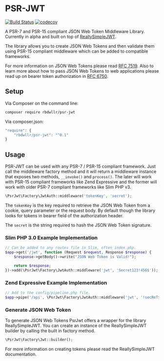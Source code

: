 # PSR-JWT
[![Build Status](https://travis-ci.org/RobDWaller/psr-jwt.svg?branch=master)](https://travis-ci.org/RobDWaller/psr-jwt) [![codecov](https://codecov.io/gh/RobDWaller/psr-jwt/branch/master/graph/badge.svg)](https://codecov.io/gh/RobDWaller/psr-jwt)

A PSR-7 and PSR-15 compliant JSON Web Token Middleware Library. Currently in alpha and built on top of [ReallySimpleJWT](https://github.com/RobDWaller/ReallySimpleJWT).

The library allows you to create JSON Web Tokens and then validate them using PSR-15 compliant middleware which can be added to compatible frameworks.

For more information on JSON Web Tokens please read [RFC 7519](https://tools.ietf.org/html/rfc7519). Also to learn more about how to pass JSON Web Tokens to web applications please read up on bearer token authorization in [RFC 6750](https://tools.ietf.org/html/rfc6750).

## Setup

Via Composer on the command line:

```bash
composer require rbdwllr/psr-jwt
```

Via composer.json:

```javascript
"require": {
    "rbdwllr/psr-jwt": "^0.1"
}
```

## Usage

PSR-JWT can be used with any PSR-7 / PSR-15 compliant framework. Just call the middleware factory method and it will return a middleware instance that exposes two methods, `__invoke()` and `process()`. The later will work with PSR-15 compliant frameworks like Zend Expressive and the former will work with older PSR-7 compliant frameworks like Slim PHP v3.

```php
\PsrJwt\Factory\JwtAuth::middleware('tokenKey', 'secret');
```

The `tokenKey` is the key required to retrieve the JSON Web Token from a cookie, query parameter or the request body. By default though the library looks for tokens in bearer field of the authorization header.

The `secret` is the string required to hash the JSON Web Token signature.

### Slim PHP 3.0 Example Implementation

```php
// Can be added to any routes file in Slim, often index.php.
$app->get('/jwt', function (Request $request, Response $response) {
    $response->getBody()->write("JSON Web Token is Valid!");

    return $response;
})->add(\PsrJwt\Factory\JwtAuth::middleware('jwt', 'Secret123!456$'));
```

### Zend Expressive Example Implementation

```php
// Add to the config/pipeline.php file.
$app->pipe('/api', \PsrJwt\Factory\JwtAuth::middleware('jwt', '!secReT$123*'));
```

### Generate JSON Web Token

To generate JSON Web Tokens PsrJwt offers a wrapper for the library ReallySimpleJWT. You can create an instance of the ReallySimpleJWT builder by calling the built in factory method.

```php
\PsrJwt\Factory\Jwt::builder();
```

For more information on creating tokens please read the ReallySimpleJWT documentation.
